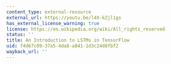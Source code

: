 ```yaml
---
content_type: external-resource
external_url: https://youtu.be/l4X-kZjl1gs
has_external_license_warning: true
license: https://en.wikipedia.org/wiki/All_rights_reserved
status: ''
title: An Introduction to LSTMs in TensorFlow
uid: f4d67c09-37a5-4da8-a841-1d3c24d8fbf2
wayback_url: ''
---
```

